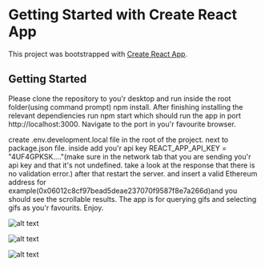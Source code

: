# Getting Started with Create React App

This project was bootstrapped with [Create React App](https://github.com/facebook/create-react-app).

## Getting Started

Please clone the repository to you'r desktop and run inside the root folder(using command prompt) npm install. After finishing installing the relevant dependiencies run npm start which should run the app in port http://localhost:3000. Navigate to the port in you'r favourite browser.

create .env.development.local file in the root of the project. next to package.json file. inside add you'r api key REACT_APP_API_KEY = "4UF4GPKSK...."(make sure in the network tab that you are sending you'r api key and that it's not undefined. take a look at the response that there is no validation error.)
after that restart the server. and insert a valid Ethereum address for example(0x06012c8cf97bead5deae237070f9587f8e7a266d)and you should see the scrollable results. 
The app is for querying gifs and selecting gifs as you'r favourits. Enjoy.

![alt text](https://res.cloudinary.com/dyloyoawh/image/upload/v1617208277/envfile_oxdhyk.png)

![alt text](https://res.cloudinary.com/dyloyoawh/image/upload/v1617208268/apikey_rz7uun.png)

![alt text](https://res.cloudinary.com/dyloyoawh/image/upload/v1617208284/scrollable_pmwzmr.png)

